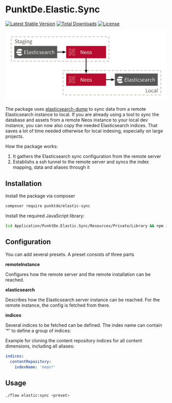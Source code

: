 # PunktDe.Elastic.Sync

[![Latest Stable Version](https://poser.pugx.org/punktDe/elastic-sync/v/stable)](https://packagist.org/packages/punktDe/elastic-sync) [![Total Downloads](https://poser.pugx.org/punktDe/elastic-sync/downloads)](https://packagist.org/packages/punktDe/elastic-sync) [![License](https://poser.pugx.org/punktDe/elastic-sync/license)](https://packagist.org/packages/punktDe/elastic-sync)

![ElasticSync Schema](Resources/Public/ElasticSync.png)

The package uses [elasticsearch-dump](https://github.com/taskrabbit/elasticsearch-dump) to sync data from a remote Elasticsearch instance to local. If you are already using a tool to sync the database and assets from a remote Neos instance to your local dev instance, you can now also copy the needed Elasticsearch indices. That saves a lot of time needed otherwise for local indexing, especially on large projects.

How the package works:

1. It gathers the Elasticsearch sync configuration from the remote server
2. Establishs a ssh tunnel to the remote server and syncs the index mapping, data and aliases through it

## Installation

Install the package via composer

```bash
composer require punktde/elastic-sync
```

Install the required JavaScript library:

```bash
(cd Application/PunktDe.Elastic.Sync/Resources/Private/Library && npm install)
```

## Configuration

You can add several presets. A preset consists of three parts

**remoteInstance** 
   
Configures how the remote server and the remote installation can be reached.

**elasticsearch** 

Describes how the Elasticsearch server instance can be reached. For the remote instance, the config is fetched from there.

**indices** 

Several indices to be fetched can be defined. The index name can contain '*' to define a group of indices:

Example for cloning the content repository indices for all content dimensions, including all aliases: 

```yaml
indices:
  contentRepository:
    indexName: 'neos*' 
```

## Usage

```bash
./flow elastic:sync <preset>
```